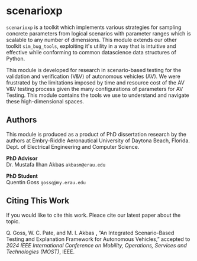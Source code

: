 # scenarioxp

`scenarioxp` is a toolkit which implements various strategies for sampling concrete parameters from logical scenarios with parameter ranges which is scalable to any number of dimensions. This module extends our other toolkit `sim_bug_tools`, exploiting it's utility in a way that is intuitive and effective while conforming to common datascience data structures of Python.

This module is developed for research in scenario-based testing for the validation and verification (V&V) of autonomous vehicles (AV). We were frustrated by the limitations imposed by time and resource cost of the AV V&V testing process given the many configurations of parameters for AV Testing. This module contains the tools we use to understand and navigate these high-dimensional spaces.

## Authors
This module is produced as a product of PhD dissertation research by the authors at Embry-Riddle Aeronautical University of Daytona Beach, Florida. Dept. of Electrical Engineering and Computer Science.

**PhD Advisor**<br/>
Dr. Mustafa Ilhan Akbas `akbasm@erau.edu`

**PhD Student**<br/>
Quentin Goss `gossq@my.erau.edu`

## Citing This Work
If you would like to cite this work. Pleace cite our latest paper about the topic.

Q. Goss, W. C. Pate, and M. I. Akbas ̧, “An Integrated Scenario-Based Testing and Explanation Framework for Autonomous Vehicles,” accepted to *2024 IEEE International Conference on Mobility, Operations, Services and Technologies (MOST)*, IEEE.
